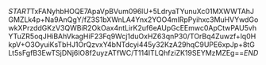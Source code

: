$START$TxFANyhbHOQE7ApaVpBVum096lU+5LdryaTYunuXc01MXWWTAhJGMZLk4p+Na9AnQgY/fZ3S1bXWnLA4Ynx2YOO4mlRpPyihxc3MuHVYwdGowkXPrzddGKzV3QWBiR2OkOax4ntLirK2uf6eAUpGcEEmwc0ApCtwPAU5vhYTuZR5oqJHiBAhVkagHiF23Fq9Wcj1duOxHZ63qnP30/TOrBq4Zuwzf+lq0HkpV+O3OyuiKsTbHJ1OrQzvxY4bNTdcyi445y32KzA29hqC9UPE6xpJp+8tGLt5sFgfB3EwTSjDNj6lO8f2uyzATfWC/T114ITLQhfziZK19SEYMzMZEg==$END$